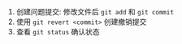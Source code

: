 1. 创建问题提交: 修改文件后 `git add` 和 `git commit`
2. 使用 `git revert <commit>` 创建撤销提交
3. 查看 `git status` 确认状态
